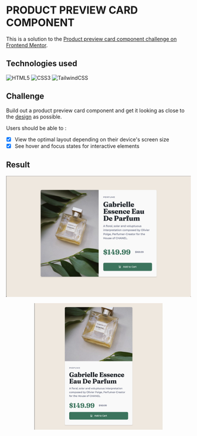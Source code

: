 # PRODUCT PREVIEW CARD COMPONENT

This is a solution to the [Product preview card component challenge on Frontend Mentor](https://www.frontendmentor.io/challenges/product-preview-card-component-GO7UmttRfa).

## Technologies used

![HTML5](https://img.shields.io/badge/html5-%23E34F26.svg?style=for-the-badge&logo=html5&logoColor=white)
![CSS3](https://img.shields.io/badge/css3-%231572B6.svg?style=for-the-badge&logo=css3&logoColor=white)
![TailwindCSS](https://img.shields.io/badge/tailwindcss-%2338B2AC.svg?style=for-the-badge&logo=tailwind-css&logoColor=white)

## Challenge

Build out a product preview card component and get it looking as close to the [design](/assets/design/) as possible.

Users should be able to :

- [x] View the optimal layout depending on their device's screen size
- [x] See hover and focus states for interactive elements

## Result

<p align="center">
    <img src="./assets/design/result_desktop.png" style="width:700px">
</p>
<p align="center">
    <img src="./assets/design/result_mobile.png" style="width:350px">
</p>